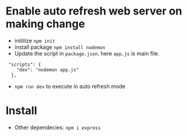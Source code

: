 # Enable auto refresh web server on making change
* initilize `npm init`
* install package `npm install nodemon`
* Update the script in `package.json`. here `app.js` is main file.
```
 "scripts": {
    "dev": "nodemon app.js"
  },
```
* `npm run dev` to execute in auto refresh mode

# Install
* Other dependecies:  `npm i express`